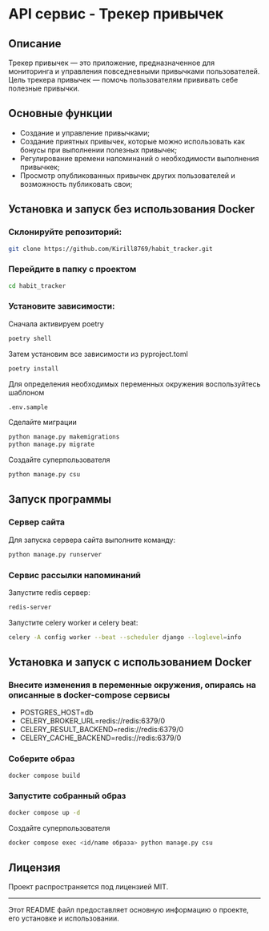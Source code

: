 # API сервис - Трекер привычек

## Описание

Трекер привычек — это приложение, предназначенное для мониторинга и управления повседневными привычками пользователей. Цель трекера привычек — помочь пользователям прививать себе полезные привычки.

## Основные функции

- Создание и управление привычками;
- Создание приятных привычек, которые можно использовать как бонусы при выполнении полезных привычек;
- Регулирование времени напоминаний о необходимости выполнения привычкек;
- Просмотр опубликованных привычек других пользователей и возможность публиковать свои;

## Установка и запуск без использования Docker

### Склонируйте репозиторий:

```bash
git clone https://github.com/Kirill8769/habit_tracker.git
```

### Перейдите в папку с проектом

```bash
cd habit_tracker
```

### Установите зависимости:

Сначала активируем poetry
```bash
poetry shell
```

Затем установим все зависимости из pyproject.toml
```bash
poetry install
```

Для определения необходимых переменных окружения воспользуйтесь шаблоном
```bash
.env.sample
```

Сделайте миграции
```bash
python manage.py makemigrations
python manage.py migrate
```

Создайте суперпользователя
```bash
python manage.py csu
```

## Запуск программы

### Сервер сайта
Для запуска сервера сайта выполните команду:
```bash
python manage.py runserver
```

### Сервис рассылки напоминаний
Запустите redis сервер:
```bash
redis-server
```
Запустите celery worker и celery beat:
```bash
celery -A config worker --beat --scheduler django --loglevel=info
```

## Установка и запуск с использованием Docker

### Внесите изменения в переменные окружения, опираясь на описанные в docker-compose сервисы
- POSTGRES_HOST=db
- CELERY_BROKER_URL=redis://redis:6379/0
- CELERY_RESULT_BACKEND=redis://redis:6379/0
- CELERY_CACHE_BACKEND=redis://redis:6379/0

### Соберите образ
```bash
docker compose build
```

### Запустите собранный образ
```bash
docker compose up -d
```

Создайте суперпользователя
```bash
docker compose exec <id/name образа> python manage.py csu
```

## Лицензия

Проект распространяется под лицензией MIT.

---

Этот README файл предоставляет основную информацию о проекте, его установке и использовании.
